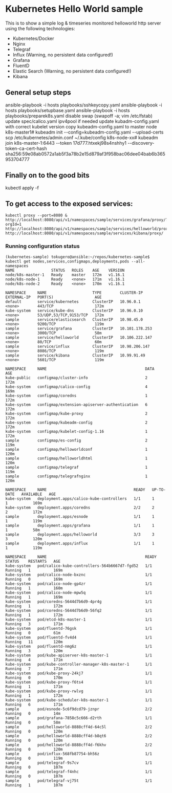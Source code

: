# Kubernetes Hello World sample 

This is to show a simple log & timeseries monitored helloworld http server using the following technologies:

* Kubernetes/Docker
* Nginx
* Telegraf
* Influx (Warning, no persistent data configured!)
* Grafana
* FluentD
* Elastic Search (Warning, no persistent data configured!)
* Kibana

## General setup steps
ansible-playbook -i hosts playbooks/sshkeycopy.yaml
ansible-playbook -i hosts playbooks/setupbase.yaml
ansible-playbook -i hosts playbooks/preparek8s.yaml 
disable swap (swapoff -a; vim /etc/fstab)
update spec/calico.yaml ipv4pool if needed
update kubadm-config.yaml with correct kubelet version
copy kubeadm-config.yaml to master node 
k8s-master1# kubeadm init --config=kubeadm-config.yaml --upload-certs
scp /etc/kubernetes/admin.conf ~/.kube/config
k8s-node-xx# kubeadm join k8s-master-1:6443 --token 17d777.htxekj98s4nshhy1 --discovery-token-ca-cert-hash sha256:59e08ab0572a1ab5f3a78b2e15d879af3f958bac06dee04bab6b365953704777

## Finally on to the good bits
kubectl apply -f <all the configs>

## To get access to the exposed services:

```
kubectl proxy --port=8080 &
http://localhost:8080/api/v1/namespaces/sample/services/grafana/proxy/?orgId=1
http://localhost:8080/api/v1/namespaces/sample/services/helloworld/proxy/
http://localhost:8080/api/v1/namespaces/sample/services/kibana/proxy/
```

### Running configuration status

```
(kubernetes-sample) tokugero@ansible:~/repos/kubernetes-sample$ kubectl get nodes,services,configmaps,deployments,pods --all-namespaces
NAME                STATUS   ROLES    AGE    VERSION
node/k8s-master-1   Ready    master   172m   v1.16.1
node/k8s-node-1     Ready    <none>   171m   v1.16.1
node/k8s-node-2     Ready    <none>   170m   v1.16.1

NAMESPACE     NAME                    TYPE        CLUSTER-IP       EXTERNAL-IP   PORT(S)                  AGE
default       service/kubernetes      ClusterIP   10.96.0.1        <none>        443/TCP                  172m
kube-system   service/kube-dns        ClusterIP   10.96.0.10       <none>        53/UDP,53/TCP,9153/TCP   172m
sample        service/elasticsearch   ClusterIP   10.98.45.0       <none>        9200/TCP                 119m
sample        service/grafana         ClusterIP   10.101.178.253   <none>        3000/TCP                 58m
sample        service/helloworld      ClusterIP   10.106.222.147   <none>        80/TCP                   60m
sample        service/influx          ClusterIP   10.98.206.147    <none>        8086/TCP                 119m
sample        service/kibana          ClusterIP   10.99.91.49      <none>        5601/TCP                 119m

NAMESPACE     NAME                                           DATA   AGE
kube-public   configmap/cluster-info                         2      172m
kube-system   configmap/calico-config                        4      169m
kube-system   configmap/coredns                              1      172m
kube-system   configmap/extension-apiserver-authentication   6      172m
kube-system   configmap/kube-proxy                           2      172m
kube-system   configmap/kubeadm-config                       2      172m
kube-system   configmap/kubelet-config-1.16                  1      172m
sample        configmap/es-config                            2      119m
sample        configmap/helloworldconf                       1      120m
sample        configmap/helloworldhtml                       1      120m
sample        configmap/telegraf                             1      119m
sample        configmap/telegrafnginx                        1      120m

NAMESPACE     NAME                                      READY   UP-TO-DATE   AVAILABLE   AGE
kube-system   deployment.apps/calico-kube-controllers   1/1     1            1           169m
kube-system   deployment.apps/coredns                   2/2     2            2           172m
sample        deployment.apps/esnode                    1/1     1            1           119m
sample        deployment.apps/grafana                   1/1     1            1           58m
sample        deployment.apps/helloworld                3/3     3            3           120m
sample        deployment.apps/influx                    1/1     1            1           119m

NAMESPACE     NAME                                           READY   STATUS    RESTARTS   AGE
kube-system   pod/calico-kube-controllers-564b6667d7-fgd52   1/1     Running   1          169m
kube-system   pod/calico-node-bxznc                          1/1     Running   0          169m
kube-system   pod/calico-node-gp4zr                          1/1     Running   1          160m
kube-system   pod/calico-node-mpw5q                          1/1     Running   1          169m
kube-system   pod/coredns-5644d7b6d9-4pr4g                   1/1     Running   1          172m
kube-system   pod/coredns-5644d7b6d9-56fq2                   1/1     Running   1          172m
kube-system   pod/etcd-k8s-master-1                          1/1     Running   3          171m
kube-system   pod/fluentd-76gsk                              1/1     Running   0          61m
kube-system   pod/fluentd-fv4d4                              1/1     Running   11         120m
kube-system   pod/fluentd-nmg6z                              1/1     Running   3          120m
kube-system   pod/kube-apiserver-k8s-master-1                1/1     Running   4          171m
kube-system   pod/kube-controller-manager-k8s-master-1       1/1     Running   7          171m
kube-system   pod/kube-proxy-24kj7                           1/1     Running   0          170m
kube-system   pod/kube-proxy-f6ts4                           1/1     Running   1          171m
kube-system   pod/kube-proxy-rwlvg                           1/1     Running   1          172m
kube-system   pod/kube-scheduler-k8s-master-1                1/1     Running   6          171m
sample        pod/esnode-5c6f9dcd79-jznpr                    2/2     Running   0          14m
sample        pod/grafana-7858c5c666-d2rth                   1/1     Running   0          58m
sample        pod/helloworld-8888cff4d-64c5l                 2/2     Running   0          120m
sample        pod/helloworld-8888cff4d-b8qt6                 2/2     Running   0          120m
sample        pod/helloworld-8888cff4d-f6khv                 2/2     Running   0          120m
sample        pod/influx-568fb87754-bh56z                    1/1     Running   0          119m
sample        pod/telegraf-9s7cv                             1/1     Running   0          107m
sample        pod/telegraf-f4nhc                             1/1     Running   0          107m
sample        pod/telegraf-vj75t                             1/1     Running   1          107m
```
